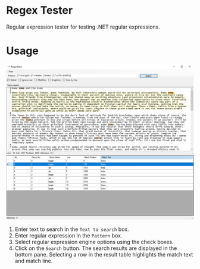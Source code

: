 # Regex Tester
Regular expression tester for testing .NET regular expressions. 

# Usage
![](regextester.jpg?raw=true)

1. Enter text to search in the `Text to search` box.
2. Enter regular expression in the `Pattern` box.
3. Select regular expression engine options using the check boxes.
4. Click on the `Search` button.
The search results are displayed in the bottom pane. Selecting a row in the
result table highlights the match text and match line.